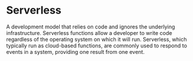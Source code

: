 # Serverless

A development model that relies on code and ignores the underlying infrastructure. Serverless functions allow a developer to write code regardless of the operating system on which it will run. Serverless, which typically run as cloud-based functions, are commonly used to respond to events in a system, providing one result from one event.
